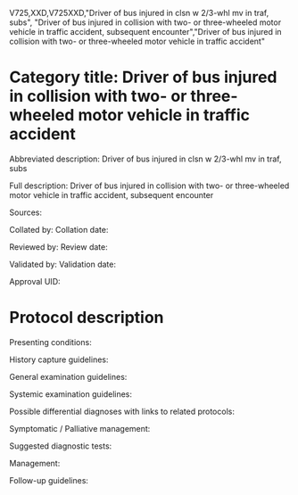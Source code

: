 V725,XXD,V725XXD,"Driver of bus injured in clsn w 2/3-whl mv in traf, subs", "Driver of bus injured in collision with two- or three-wheeled motor vehicle in traffic accident, subsequent encounter","Driver of bus injured in collision with two- or three-wheeled motor vehicle in traffic accident"
# Category title: Driver of bus injured in collision with two- or three-wheeled motor vehicle in traffic accident

Abbreviated description: Driver of bus injured in clsn w 2/3-whl mv in traf, subs

Full description: Driver of bus injured in collision with two- or three-wheeled motor vehicle in traffic accident, subsequent encounter

Sources:

Collated by:
Collation date:

Reviewed by:
Review date:

Validated by:
Validation date:

Approval UID:

# Protocol description

Presenting conditions:

History capture guidelines:

General examination guidelines:

Systemic examination guidelines:

Possible differential diagnoses with links to related protocols:

Symptomatic / Palliative management:

Suggested diagnostic tests:

Management:

Follow-up guidelines:
